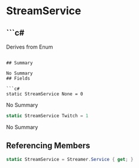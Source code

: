 # StreamService

## ```c#
Derives from Enum
```

## Summary

No Summary
## Fields

```c#
static StreamService None = 0
```
No Summary
```c#
static StreamService Twitch = 1
```
No Summary
## Referencing Members

```c#
static StreamService = Streamer.Service { get; } 
```
